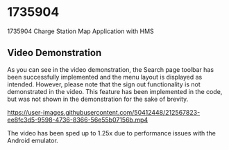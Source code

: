 # 1735904
1735904 Charge Station Map Application with HMS

## Video Demonstration

As you can see in the video demonstration, the Search page toolbar has been successfully implemented and the menu layout is displayed as intended. However, please note that the sign out functionality is not demonstrated in the video. This feature has been implemented in the code, but was not shown in the demonstration for the sake of brevity. 

https://user-images.githubusercontent.com/50412448/212567823-ee8fc3d5-9598-4736-8366-56e55b07156b.mp4

 The video has been sped up to 1.25x due to performance issues with the Android emulator.

